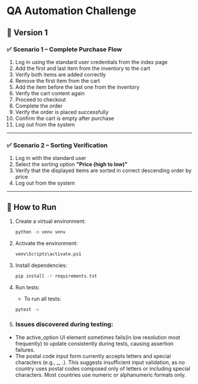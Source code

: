 # QA Automation Challenge



## 🔧 Version 1 

### ✅ Scenario 1 – Complete Purchase Flow

1. Log in using the standard user credentials from the index page 
2. Add the first and last item from the inventory to the cart
3. Verify both items are added correctly
4. Remove the first item from the cart
5. Add the item before the last one from the inventory
6. Verify the cart content again
7. Proceed to checkout
8. Complete the order
9. Verify the order is placed successfully
10. Confirm the cart is empty after purchase
11. Log out from the system

---

### ✅ Scenario 2 – Sorting Verification

1. Log in with the standard user
2. Select the sorting option **"Price (high to low)"**
3. Verify that the displayed items are sorted in correct descending order by price
4. Log out from the system

---

## 🚀 How to Run

1. Create a virtual environment:

   ```bash
   python -m venv venv
2. Activate the environment:

   ```bash
   venv\Scripts\activate.ps1
3. Install dependencies:

   ```bash
   pip install -r requirements.txt

4. Run tests:

   - To run all tests:

   ```bash
   pytest -v
   ```
5. ### Issues discovered during testing:

- The active_option UI element sometimes fails(in low resolution most frequently) to update consistently during tests, causing assertion failures.
- The postal code input form currently accepts letters and special characters (e.g., _, .). This suggests insufficient input validation, as no country uses postal codes composed only of letters or including special characters. Most countries use numeric or alphanumeric formats only.